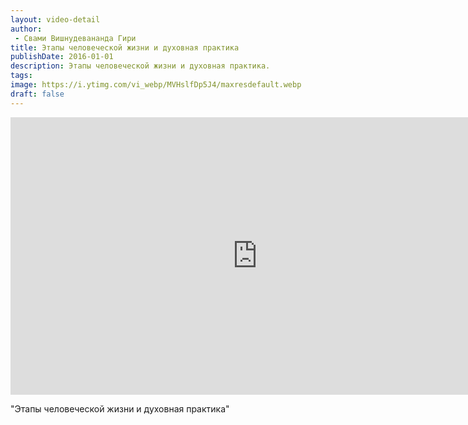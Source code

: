 ```yaml
---
layout: video-detail
author:
 - Свами Вишнудевананда Гири
title: Этапы человеческой жизни и духовная практика
publishDate: 2016-01-01
description: Этапы человеческой жизни и духовная практика. 
tags: 
image: https://i.ytimg.com/vi_webp/MVHslfDp5J4/maxresdefault.webp
draft: false
---
```


<iframe width="790" height="444" src="https://www.youtube.com/embed/MVHslfDp5J4" frameborder="0" allowfullscreen=""></iframe> 

  "Этапы человеческой жизни и духовная практика"

  

 
